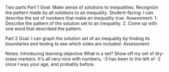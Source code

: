Two parts
  Part 1
    Goal: Make sense of solutions to inequalities. Recognize the pattern made by all solutions to an inequality. Student-facing: I can describe the set of numbers that make an inequality true.
    Assessment:
      1. Describe the pattern of the solution set to an inequality.
      2. Come up with one word that described the pattern.

  Part 2
    Goal: I can graph the solution set of an inequality by finding its boundaries and testing to see which sides are included.
    Assessment:
      

Notes:
  Introducing learning objective
  What is a set? Show off my set of dry-erase markers.
  It's all very nice with numbers, -3 has been to the left of -2 since I was your age, and probably before. 
   
